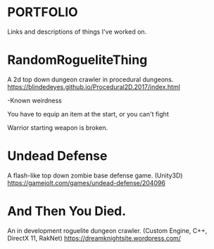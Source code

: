 # PORTFOLIO
Links and descriptions of things I've worked on.

# RandomRogueliteThing
A 2d top down dungeon crawler in procedural dungeons.
https://blindedeyes.github.io/Procedural2D.2017/index.html
  
  -Known weirdness 
  
  You have to equip an item at the start, or you can't fight
  
  Warrior starting weapon is broken.

# Undead Defense
A flash-like top down zombie base defense game. (Unity3D)
https://gamejolt.com/games/undead-defense/204096

# And Then You Died. 
An in development roguelite dungeon crawler. (Custom Engine, C++, DirectX 11, RakNet)
https://dreamknightsite.wordpress.com/
